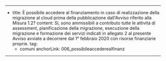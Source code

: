 ---
  - title: È possibile accedere al finanziamento in caso di realizzazione della migrazione al cloud prima della pubblicazione dall'Avviso riferito alla Misura 1.2?
    content: Sì, sono ammissibili a contributo tutte le attività di assessment, pianificazione della migrazione, esecuzione della migrazione e formazione dei servizi indicati in allegato 2 al presente Avviso avviate a decorrere dal 1° febbraio 2020 con risorse finanziarie proprie.
    tag:
      - comuni
    anchorLink: 006_possibileaccederealfinanz
---